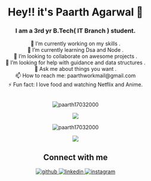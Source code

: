 
<h1 align="center">Hey!!  it's Paarth Agarwal 👋</h1>
<h3 align="center">I am a 3rd yr B.Tech( IT Branch ) student.</h1>
<div align="center">
  <div>🔭 I’m currently working on my skills .</div>
  <div>🌱 I’m currently learning Dsa and Node .</div>
  <div>👯 I’m looking to collaborate on awesome projects .</div>
  <div>🤔 I’m looking for help with guidance and data structures .</div>
  <div>💬 Ask me about things you want .</div>
  <div>📫 How to reach me: paarthworkmail@gmail.com</div>
  <div>⚡ Fun fact: I love food and watching Netflix and Anime.</div>
 </div>
<br />
<p align="center"> <img src="https://komarev.com/ghpvc/?username=paarth17032000" alt="paarth17032000" /> </p>

<!--
### Tech Stack

<p align="left">
  <img src="https://devicons.github.io/devicon/devicon.git/icons/bootstrap/bootstrap-plain.svg" alt="bootstrap" width="40" height="40"/> 
  <img src="https://devicons.github.io/devicon/devicon.git/icons/c/c-original.svg" alt="c" width="40" height="40"/> 
  <img src="https://devicons.github.io/devicon/devicon.git/icons/cplusplus/cplusplus-original.svg" alt="cplusplus" width="40" height="40"/> 
  <img src="https://devicons.github.io/devicon/devicon.git/icons/css3/css3-original-wordmark.svg" alt="css3" width="40" height="40"/> 
  <img src="https://devicons.github.io/devicon/devicon.git/icons/html5/html5-original-wordmark.svg" alt="html5" width="40" height="40"/> 
  <img src="https://devicons.github.io/devicon/devicon.git/icons/javascript/javascript-original.svg" alt="javascript" width="40" height="40"/> 
  <img src="https://raw.githubusercontent.com/prplx/svg-logos/5585531d45d294869c4eaab4d7cf2e9c167710a9/svg/materialize.svg" alt="materialize" width="40" height="40"/> 
  <img src="https://devicons.github.io/devicon/devicon.git/icons/mysql/mysql-original-wordmark.svg" alt="mysql" width="40" height="40"/>   
  <img src="https://devicons.github.io/devicon/devicon.git/icons/react/react-original-wordmark.svg" alt="react" width="40" height="40"/>
</p> -->


<p align="center">
  <img src="https://github-readme-stats.vercel.app/api/top-langs/?username=paarth17032000&layout=compact&langs_count=8 alt="paarth17032000" />
</p>
 <p align="center">
  <img align="center" src="https://github-readme-stats.vercel.app/api?username=paarth17032000&show_icons=true" alt="paarth17032000" />
</p>
<p align="center">
  <img src="https://github-readme-streak-stats.herokuapp.com/?user=paarth17032000&layout=compact" />
</p>

<h2 align="center">Connect with me</h2>
<div align="center">  
  <a href="https://github.com/paarth17032000" target="_blank">
    <img src=https://img.shields.io/badge/github-%2324292e.svg?&style=for-the-badge&logo=github&logoColor=white alt=github style="margin-bottom: 5px;" />
  </a>
  <a href="https://www.linkedin.com/in/paarth-agarwal-b77537193/" target="_blank">
    <img src=https://img.shields.io/badge/linkedin-%231E77B5.svg?&style=for-the-badge&logo=linkedin&logoColor=white alt=linkedin style="margin-bottom: 5px;" />
  </a>
  <a href="https://www.instagram.com/____paarth__/" target="_blank">
    <img src=https://img.shields.io/badge/instagram-%23000000.svg?&style=for-the-badge&logo=instagram&logoColor=white alt=instagram style="margin-bottom: 5px;" />
  </a>
</div>  
  

